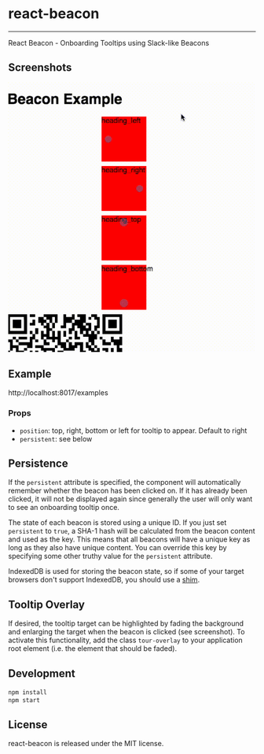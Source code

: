 # react-beacon
---

React Beacon - Onboarding Tooltips using Slack-like Beacons

## Screenshots

<img src="https://raw.githubusercontent.com/salsita/react-beacon/master/assets/react-beacon.gif" width="600"/>

## Example

http://localhost:8017/examples

### Props

* `position`: top, right, bottom or left for tooltip to appear. Default to right
* `persistent`: see below

## Persistence

If the `persistent` attribute is specified, the component will automatically remember whether the beacon has been
clicked on. If it has already been clicked, it will not be displayed again since generally the user will only want
to see an onboarding tooltip once.

The state of each beacon is stored using a unique ID. If you just set `persistent` to `true`, a SHA-1 hash will
be calculated from the beacon content and used as the key. This means that all beacons will have a unique key as
long as they also have unique content. You can override this key by specifying some other truthy value for
the `persistent` attribute.

IndexedDB is used for storing the beacon state, so if some of your target browsers don't support IndexedDB,
you should use a [shim](https://github.com/axemclion/IndexedDBShim).

## Tooltip Overlay

If desired, the tooltip target can be highlighted by fading the background and enlarging the target when
the beacon is clicked (see screenshot). To activate this functionality, add the class `tour-overlay` to
your application root element (i.e. the element that should be faded).

## Development

```
npm install
npm start
```

## License

react-beacon is released under the MIT license.
